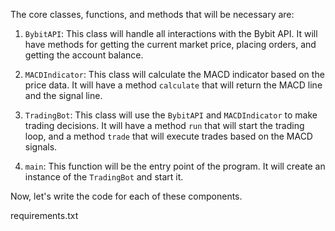 The core classes, functions, and methods that will be necessary are:

1. `BybitAPI`: This class will handle all interactions with the Bybit API. It will have methods for getting the current market price, placing orders, and getting the account balance.

2. `MACDIndicator`: This class will calculate the MACD indicator based on the price data. It will have a method `calculate` that will return the MACD line and the signal line.

3. `TradingBot`: This class will use the `BybitAPI` and `MACDIndicator` to make trading decisions. It will have a method `run` that will start the trading loop, and a method `trade` that will execute trades based on the MACD signals.

4. `main`: This function will be the entry point of the program. It will create an instance of the `TradingBot` and start it.

Now, let's write the code for each of these components.

requirements.txt

